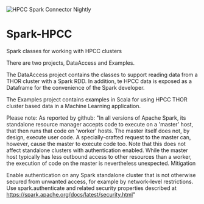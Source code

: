 ![HPCC Spark Connector Nightly](https://github.com/hpcc-systems/spark-hpcc/workflows/HPCC%20Spark%20Connector%20Nightly/badge.svg)

# Spark-HPCC
Spark classes for working with HPCC clusters

There are two projects, DataAccess and Examples.

The DataAccess project contains the classes to support
reading data from a THOR cluster with a Spark RDD.  In
addition, te HPCC data is exposed as a Dataframe for
the convenience of the Spark developer.

The Examples project contains examples in Scala for
using HPCC THOR cluster based data in a Machine
Learning application.

Please note:
As reported by github: 
"In all versions of Apache Spark, its standalone resource manager accepts code to execute on a 'master' host, that then runs that code on 'worker' hosts. The master itself does not, by design, execute user code. A specially-crafted request to the master can, however, cause the master to execute code too. Note that this does not affect standalone clusters with authentication enabled. While the master host typically has less outbound access to other resources than a worker, the execution of code on the master is nevertheless unexpected.
Mitigation

Enable authentication on any Spark standalone cluster that is not otherwise secured from unwanted access, for example by network-level restrictions. Use spark.authenticate and related security properties described at https://spark.apache.org/docs/latest/security.html"

